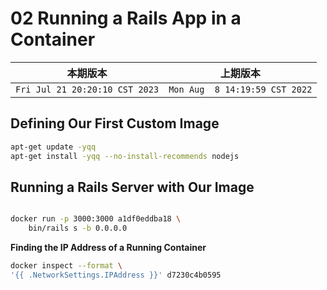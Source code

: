 # 02 Running a Rails App in a Container

|本期版本|上期版本
|:---:|:---:
`Fri Jul 21 20:20:10 CST 2023` | `Mon Aug  8 14:19:59 CST 2022`


## Defining Our First Custom Image

```bash
apt-get update -yqq
apt-get install -yqq --no-install-recommends nodejs
```

## Running a Rails Server with Our Image

```bash

docker run -p 3000:3000 a1df0eddba18 \
	bin/rails s -b 0.0.0.0
```

**Finding the IP Address of a Running Container**

```bash
docker inspect --format \
'{{ .NetworkSettings.IPAddress }}' d7230c4b0595
```
